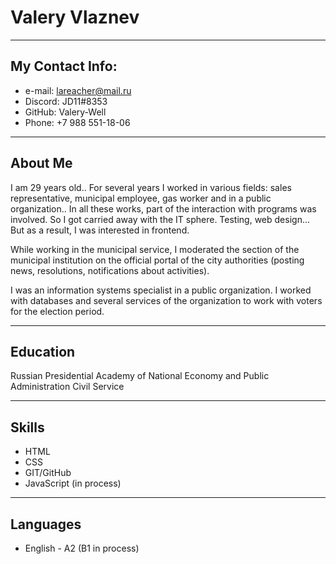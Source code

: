 # Valery Vlaznev


---

## My Contact Info:
* e-mail: lareacher@mail.ru
* Discord: JD11#8353
* GitHub: Valery-Well
* Phone: +7 988 551-18-06
  
---
## About Me


I am 29 years old.. For several years I worked in various fields: sales representative, municipal employee, gas worker and in a public organization.. In all these works, part of the interaction with programs was involved. So I got carried away with the IT sphere. Testing, web design... But as a result, I was interested in frontend.

While working in the municipal service, I moderated the section of the municipal institution on the official portal of the city authorities (posting news, resolutions, notifications about activities).

I was an information systems specialist in a public organization. I worked with databases and several services of the organization to work with voters for the election period.

---
## Education

Russian Presidential Academy of National Economy and Public Administration
Civil Service

---

## Skills 
* HTML
* CSS
* GIT/GitHub
* JavaScript (in process)
---
## Languages

* English - A2 (B1 in process)
